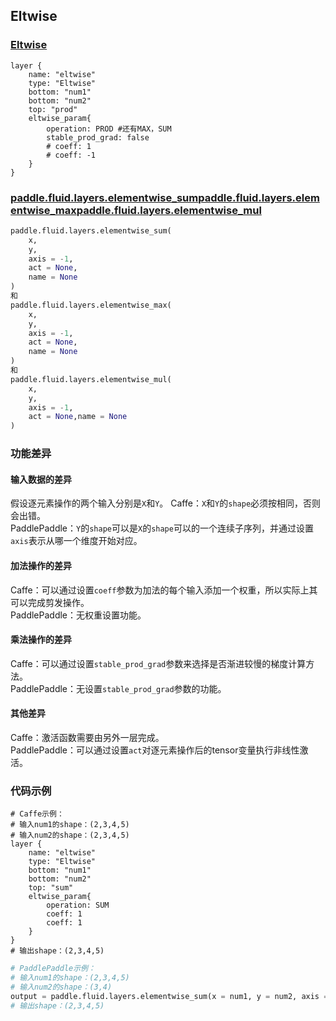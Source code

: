 ## Eltwise


### [Eltwise](http://caffe.berkeleyvision.org/tutorial/layers/eltwise.html)
```
layer {
    name: "eltwise"
    type: "Eltwise"
    bottom: "num1"
    bottom: "num2"
    top: "prod"
    eltwise_param{
        operation: PROD	#还有MAX，SUM
        stable_prod_grad: false
        # coeff: 1
        # coeff: -1
    }
}
```


### [paddle.fluid.layers.elementwise_sum](http://paddlepaddle.org/documentation/docs/zh/1.3/api_cn/layers_cn.html#permalink-61-elementwise_add)[paddle.fluid.layers.elementwise_max](http://paddlepaddle.org/documentation/docs/zh/1.3/api_cn/layers_cn.html#permalink-63-elementwise_max)[paddle.fluid.layers.elementwise_mul](http://paddlepaddle.org/documentation/docs/zh/1.3/api_cn/layers_cn.html#permalink-65-elementwise_mul)
```python
paddle.fluid.layers.elementwise_sum(
    x, 
    y, 
    axis = -1, 
    act = None,
    name = None
)
和
paddle.fluid.layers.elementwise_max(
    x, 
    y, 
    axis = -1, 
    act = None,
    name = None
)
和
paddle.fluid.layers.elementwise_mul(
    x, 
    y, 
    axis = -1, 
    act = None,name = None
)
```  

### 功能差异
#### 输入数据的差异
假设逐元素操作的两个输入分别是`X`和`Y`。
Caffe：`X`和`Y`的`shape`必须按相同，否则会出错。                
PaddlePaddle：`Y`的`shape`可以是`X`的`shape`可以的一个连续子序列，并通过设置`axis`表示从哪一个维度开始对应。

#### 加法操作的差异
Caffe：可以通过设置`coeff`参数为加法的每个输入添加一个权重，所以实际上其可以完成剪发操作。              
PaddlePaddle：无权重设置功能。
#### 乘法操作的差异
Caffe：可以通过设置`stable_prod_grad`参数来选择是否渐进较慢的梯度计算方法。                   
PaddlePaddle：无设置`stable_prod_grad`参数的功能。
#### 其他差异
Caffe：激活函数需要由另外一层完成。            
PaddlePaddle：可以通过设置`act`对逐元素操作后的tensor变量执行非线性激活。

### 代码示例
``` 
# Caffe示例：  
# 输入num1的shape：(2,3,4,5)
# 输入num2的shape：(2,3,4,5)
layer {
	name: "eltwise"
	type: "Eltwise"
	bottom: "num1"
	bottom: "num2"
	top: "sum"
	eltwise_param{
		operation: SUM
		coeff: 1
		coeff: 1
	}
}
# 输出shape：(2,3,4,5)
```  
```python
# PaddlePaddle示例：  
# 输入num1的shape：(2,3,4,5)
# 输入num2的shape：(3,4)
output = paddle.fluid.layers.elementwise_sum(x = num1, y = num2, axis = 1)
# 输出shape：(2,3,4,5)
```  
